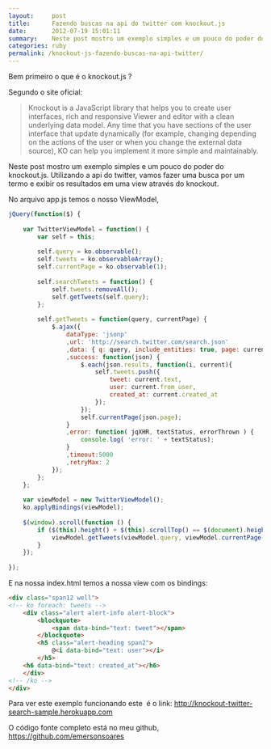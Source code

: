 ```yaml
---
layout:     post
title:      Fazendo buscas na api do twitter com knockout.js
date:       2012-07-19 15:01:11
summary:    Neste post mostro um exemplo simples e um pouco do poder do knockout.js. Utilizando a api do twitter, vamos fazer uma busca por um termo e exibir os resultados em uma view através do knockout.
categories: ruby
permalink: /knockout-js-fazendo-buscas-na-api-twitter/
---
```


Bem primeiro o que é o knockout.js ?

Segundo o site oficial:

>Knockout is a JavaScript library that helps you to create user interfaces, rich and responsive Viewer and editor with a clean underlying data model. Any time that you have sections of the user interface that update dynamically (for example, changing depending on the actions of the user or when you change the external data source), KO can help you implement it more simple and maintainably.

Neste post mostro um exemplo simples e um pouco do poder do knockout.js. Utilizando a api do twitter, vamos fazer uma busca por um termo e exibir os resultados em uma view através do knockout.

No arquivo app.js temos o nosso ViewModel,

```javascript
jQuery(function($) {
 
    var TwitterViewModel = function() {
        var self = this;
 
        self.query = ko.observable();
        self.tweets = ko.observableArray();
        self.currentPage = ko.observable(1);
 
        self.searchTweets = function() {
            self.tweets.removeAll();
            self.getTweets(self.query);
        };
 
        self.getTweets = function(query, currentPage) {
            $.ajax({
                dataType: 'jsonp'
                ,url: 'http://search.twitter.com/search.json'
                ,data: { q: query, include_entities: true, page: currentPage, rpp: 10}
                ,success: function(json) {
                    $.each(json.results, function(i, current){
                        self.tweets.push({ 
                            tweet: current.text,
                            user: current.from_user,
							created_at: current.created_at
                        });
                    });
                    self.currentPage(json.page);
                }
                ,error: function( jqXHR, textStatus, errorThrown ) {
                    console.log( 'error: ' + textStatus);
                }
                ,timeout:5000
                ,retryMax: 2
            });
        };
    };
 
    var viewModel = new TwitterViewModel();
    ko.applyBindings(viewModel);
 
    $(window).scroll(function () {
        if ($(this).height() + $(this).scrollTop() == $(document).height()) {
            viewModel.getTweets(viewModel.query, viewModel.currentPage() + 1);
        }
    });
 
});
```

E na nossa index.html temos a nossa view com os bindings:

```html
<div class="span12 well">
<!-- ko foreach: tweets -->
    <div class="alert alert-info alert-block">
        <blockquote>
            <span data-bind="text: tweet"></span>
        </blockquote>
        <h5 class="alert-heading span2">
            @<i data-bind="text: user"></i>
        </h5>
	<h6 data-bind="text: created_at"></h6>
    </div>
<!-- /ko -->
</div>
```

Para ver este exemplo funcionando este  é o link: http://knockout-twitter-search-sample.herokuapp.com

O código fonte completo está no meu github, https://github.com/emersonsoares